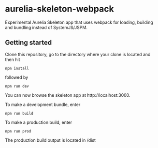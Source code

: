 # aurelia-skeleton-webpack
Experimental Aurelia Skeleton app that uses webpack for loading, building and bundling instead of SystemJS/JSPM.

## Getting started
Clone this repository, go to the directory where your clone is located and then hit

```
npm install
```

followed by 

```
npm run dev
```

You can now browse the skeleton app at http://localhost:3000.

To make a development bundle, enter

```
npm run build
```

To make a production build, enter

```
npm run prod
```

The production build output is located in /dist